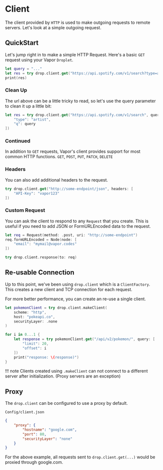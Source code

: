 # Client

The client provided by `HTTP` is used to make outgoing requests to remote servers. Let's look at a simple outgoing request.

## QuickStart

Let's jump right in to make a simple HTTP Request. Here's a basic `GET` request using your Vapor `Droplet`.

```swift
let query = "..."
let res = try drop.client.get("https://api.spotify.com/v1/search?type=artist&q=\(query)")
print(res)
```

### Clean Up

The url above can be a little tricky to read, so let's use the query parameter to clean it up a little bit:

```swift
let res = try drop.client.get("https://api.spotify.com/v1/search", query: [
    "type": "artist", 
    "q": query
])
```

### Continued

In addition to `GET` requests, Vapor's client provides support for most common HTTP functions. `GET`, `POST`, `PUT`, `PATCH`, `DELETE`

### Headers

You can also add additional headers to the request.

```swift
try drop.client.get("http://some-endpoint/json", headers: [
    "API-Key": "vapor123"
])
```

### Custom Request

You can ask the client to respond to any `Request` that you create. 
This is useful if you need to add JSON or FormURLEncoded data to the request.

```swift
let req = Request(method: .post, uri: "http://some-endpoint")
req.formURLEncoded = Node(node: [
    "email": "mymail@vapor.codes"
])

try drop.client.response(to: req)
```

## Re-usable Connection

Up to this point, we've been using `drop.client` which is a `ClientFactory`. This creates a new client and TCP connection for each request.

For more better performance, you can create an re-use a single client.

```swift
let pokemonClient = try drop.client.makeClient(
    scheme: "http", 
    host: "pokeapi.co",
    securityLayer: .none
)

for i in 0...1 {
    let response = try pokemonClient.get("/api/v2/pokemon/", query: [
        "limit": 20, 
        "offset": i
    ])
    print("response: \(response)")
}
```

!!! note
    Clients created using `.makeClient` can not connect to a different server after initialization. (Proxy servers are an exception)

## Proxy

The `drop.client` can be configured to use a proxy by default.

`Config/client.json`
```json
{
    "proxy": {
        "hostname": "google.com", 
        "port": 80,
        "securityLayer": "none"
    }
}
```

For the above example, all requests sent to `drop.client.get(...)` would be proxied through google.com.
